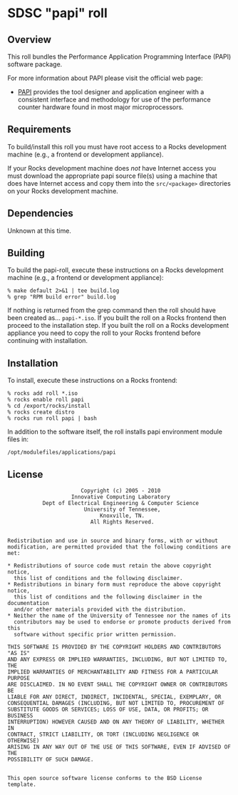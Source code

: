 # SDSC "papi" roll

## Overview

This roll bundles the Performance Application Programming Interface (PAPI)
software package.

For more information about PAPI please visit the official web page:

- <a href="http://icl.cs.utk.edu/papi/" target="_blank">PAPI</a> provides the
tool designer and application engineer with a consistent interface and
methodology for use of the performance counter hardware found in most major
microprocessors.


## Requirements

To build/install this roll you must have root access to a Rocks development
machine (e.g., a frontend or development appliance).

If your Rocks development machine does *not* have Internet access you must
download the appropriate papi source file(s) using a machine that does
have Internet access and copy them into the `src/<package>` directories on your
Rocks development machine.


## Dependencies

Unknown at this time.


## Building

To build the papi-roll, execute these instructions on a Rocks development
machine (e.g., a frontend or development appliance):

```shell
% make default 2>&1 | tee build.log
% grep "RPM build error" build.log
```

If nothing is returned from the grep command then the roll should have been
created as... `papi-*.iso`. If you built the roll on a Rocks frontend then
proceed to the installation step. If you built the roll on a Rocks development
appliance you need to copy the roll to your Rocks frontend before continuing
with installation.


## Installation

To install, execute these instructions on a Rocks frontend:

```shell
% rocks add roll *.iso
% rocks enable roll papi
% cd /export/rocks/install
% rocks create distro
% rocks run roll papi | bash
```

In addition to the software itself, the roll installs papi environment
module files in:

```shell
/opt/modulefiles/applications/papi
```

## License

                           Copyright (c) 2005 - 2010  
                        Innovative Computing Laboratory  
               Dept of Electrical Engineering & Computer Science  
                            University of Tennessee,  
                                 Knoxville, TN.  
                              All Rights Reserved.  


	Redistribution and use in source and binary forms, with or without
	modification, are permitted provided that the following conditions are met:

	* Redistributions of source code must retain the above copyright notice, 
	  this list of conditions and the following disclaimer.
	* Redistributions in binary form must reproduce the above copyright notice, 
	  this list of conditions and the following disclaimer in the documentation 
	  and/or other materials provided with the distribution.
	* Neither the name of the University of Tennessee nor the names of its 
	  contributors may be used to endorse or promote products derived from this
	  software without specific prior written permission.

	THIS SOFTWARE IS PROVIDED BY THE COPYRIGHT HOLDERS AND CONTRIBUTORS "AS IS"
	AND ANY EXPRESS OR IMPLIED WARRANTIES, INCLUDING, BUT NOT LIMITED TO, THE
	IMPLIED WARRANTIES OF MERCHANTABILITY AND FITNESS FOR A PARTICULAR PURPOSE
	ARE DISCLAIMED. IN NO EVENT SHALL THE COPYRIGHT OWNER OR CONTRIBUTORS BE
	LIABLE FOR ANY DIRECT, INDIRECT, INCIDENTAL, SPECIAL, EXEMPLARY, OR
	CONSEQUENTIAL DAMAGES (INCLUDING, BUT NOT LIMITED TO, PROCUREMENT OF
	SUBSTITUTE GOODS OR SERVICES; LOSS OF USE, DATA, OR PROFITS; OR BUSINESS
	INTERRUPTION) HOWEVER CAUSED AND ON ANY THEORY OF LIABILITY, WHETHER IN
	CONTRACT, STRICT LIABILITY, OR TORT (INCLUDING NEGLIGENCE OR OTHERWISE)
	ARISING IN ANY WAY OUT OF THE USE OF THIS SOFTWARE, EVEN IF ADVISED OF THE
	POSSIBILITY OF SUCH DAMAGE.
	

	This open source software license conforms to the BSD License template.
